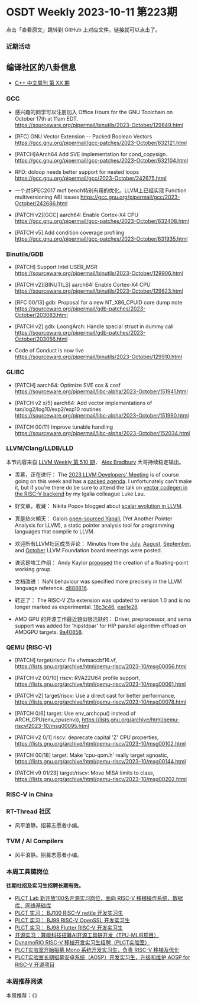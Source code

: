 # OSDT Weekly 2023-10-11 第223期

点击「查看原文」跳转到 GitHub 上对应文件，链接就可以点击了。

### 近期活动

## 编译社区的八卦信息

- [C++ 中文周刊 第 XX 期]()

### GCC

- 感兴趣的同学可以注册加入
  Office Hours for the GNU Toolchain on October 17th at 11am EDT.
  https://sourceware.org/pipermail/binutils/2023-October/129849.html

- [RFC] GNU Vector Extension -- Packed Boolean Vectors
  https://gcc.gnu.org/pipermail/gcc-patches/2023-October/632121.html

- [PATCH]AArch64 Add SVE implementation for cond_copysign.
  https://gcc.gnu.org/pipermail/gcc-patches/2023-October/632104.html

- RFD: doloop needs better support for nested loops
  https://gcc.gnu.org/pipermail/gcc/2023-October/242675.html

- 一个对SPEC2017 mcf bench特别有用的优化。LLVM上已经实现
  Function multiversioning ABI issues
  https://gcc.gnu.org/pipermail/gcc/2023-October/242686.html

- [PATCH v2][GCC] aarch64: Enable Cortex-X4 CPU
  https://gcc.gnu.org/pipermail/gcc-patches/2023-October/632408.html

- [PATCH v5] Add condition coverage profiling
  https://gcc.gnu.org/pipermail/gcc-patches/2023-October/631935.html


### Binutils/GDB

- [PATCH] Support Intel USER_MSR
  https://sourceware.org/pipermail/binutils/2023-October/129906.html

- [PATCH v2][BINUTILS] aarch64: Enable Cortex-X4 CPU
  https://sourceware.org/pipermail/binutils/2023-October/129823.html

- [RFC 00/13] gdb: Proposal for a new NT_X86_CPUID core dump note
  https://sourceware.org/pipermail/gdb-patches/2023-October/203083.html

- [PATCH v2] gdb: LoongArch: Handle special struct in dummy call
  https://sourceware.org/pipermail/gdb-patches/2023-October/203056.html
- Code of Conduct is now live
  https://sourceware.org/pipermail/binutils/2023-October/129910.html

### GLIBC

- [PATCH] aarch64: Optimize SVE cos & cosf
  https://sourceware.org/pipermail/libc-alpha/2023-October/151941.html

- [PATCH v2 x/5] aarch64: Add vector implementations of tan/log2/log10/exp2/exp10 routines
  https://sourceware.org/pipermail/libc-alpha/2023-October/151990.html

- [PATCH 00/11] Improve tunable handling
  https://sourceware.org/pipermail/libc-alpha/2023-October/152034.html

### LLVM/Clang/LLDB/LLD

本节内容来自 [LLVM Weekly 第 510 期](http://llvmweekly.org/issue/510)，
[Alex Bradbury](https://www.linkedin.com/in/alex-bradbury/) 大哥持续稳定输出。

* 羡慕，正在进行： The [2023 LLVM Developers' Meeting](https://llvm.swoogo.com/2023devmtg) is of course going on this week and has a [packed agenda](https://llvm.swoogo.com/2023devmtg/agenda). I unfortunately can't make it, but if you're there do be sure to attend the talk on [vector codegen in the RISC-V backend](https://llvm.swoogo.com/2023devmtg/session/1767411/vector-codegen-in-the-risc-v-backend) by my Igalia colleague Luke Lau.

* 好文章，收藏： Nikita Popov blogged about [scalar evolution in LLVM](https://www.npopov.com/2023/10/03/LLVM-Scalar-evolution.html).

* 真是热火朝天： Galois [open-sourced Yapall](https://galois.com/news/yet-another-pointer-analysis-for-llvm/), (Yet Another Pointer Analysis for LLVM), a static pointer analysis tool for programming languages that compile to LLVM.

* 欢迎所有LLVM社区成员评论： Minutes from the [July](https://discourse.llvm.org/t/board-meeting-minutes-july-2023/73922), [August](https://discourse.llvm.org/t/board-meeting-minutes-august-2023/73923), [September](https://discourse.llvm.org/t/board-meeting-minutes-september-2023/73924), and [October](https://discourse.llvm.org/t/board-meeting-minutes-october-2023/73926) LLVM Foundation board meetings were posted.

* 诶这是啥工作组： Andy Kaylor [proposed](https://discourse.llvm.org/t/rfc-floating-point-working-group/73830) the creation of a floating-point working group.

* 文档改进： NaN behaviour was specified more precisely in the LLVM language reference.
  [d688816](https://github.com/llvm/llvm-project/commit/d68881662776).

* 转正了： The RISC-V Zfa extension was updated to version 1.0 and is no longer marked as experimental.
  [18c3c46](https://github.com/llvm/llvm-project/commit/18c3c46858c3),
  [eae1e28](https://github.com/llvm/llvm-project/commit/eae1e28cc267).

* AMD GPU 的开源工作最近貌似很活跃的： Driver, preprocessor, and sema support was added for 'hipstdpar' for HIP parallel algorithm offload on AMDGPU targets.
  [9a40858](https://github.com/llvm/llvm-project/commit/9a408588d1b8).


### QEMU (RISC-V)


- [PATCH] target/riscv: Fix vfwmaccbf16.vf,
  https://lists.gnu.org/archive/html/qemu-riscv/2023-10/msg00056.html

- [PATCH v2 00/10] riscv: RVA22U64 profile support,
  https://lists.gnu.org/archive/html/qemu-riscv/2023-10/msg00061.html

- [PATCH v2] target/riscv: Use a direct cast for better performance,
  https://lists.gnu.org/archive/html/qemu-riscv/2023-10/msg00078.html

- [PATCH 0/6] target: Use env_archcpu() instead of ARCH_CPU(env_cpu(env)),
  https://lists.gnu.org/archive/html/qemu-riscv/2023-10/msg00095.html

- [PATCH v2 0/1] riscv: deprecate capital 'Z' CPU properties,
  https://lists.gnu.org/archive/html/qemu-riscv/2023-10/msg00102.html

- [PATCH 00/18] target: Make 'cpu-qom.h' really target agnostic,
  https://lists.gnu.org/archive/html/qemu-riscv/2023-10/msg00144.html

- [PATCH v9 01/23] target/riscv: Move MISA limits to class,
  https://lists.gnu.org/archive/html/qemu-riscv/2023-10/msg00202.html

### RISC-V in China

### RT-Thread 社区

- 风平浪静。招募志愿者小编。

### TVM / AI Compilers

- 风平浪静。招募志愿者小编。

### 本周工具链岗位

**往期社招及实习生招聘长期有效。**

- [PLCT Lab 新开放100名开源实习岗位，面向 RISC-V 移植操作系统、数据库、网络基础库](https://mp.weixin.qq.com/s/ebvIxcplB8Jtw18LMoXTTQ)
- [PLCT 实习： BJ100 RISC-V nettle 开发实习生](https://mp.weixin.qq.com/s/GEUKRlxILFpdHQbv-yxWQQ)
- [PLCT 实习： BJ99 RISC-V OpenSSL 开发实习生](https://mp.weixin.qq.com/s/pzy6sbW50r3aLw3Dt36oBQ)
- [PLCT 实习： BJ98 Flutter RISC-V 开发实习生](https://mp.weixin.qq.com/s/gQYT_rhtLE8jGg6WWAztDA)
- [开源实习：算能科技招募AI开源工具链开发（TPU-MLIR项目）](https://mp.weixin.qq.com/s/IBJh0ip4k11PzIMZecsWSw)
- [DynamoRIO RISC-V 移植开发实习生招聘（PLCT实验室）](https://mp.weixin.qq.com/s/J_5TjT6DOqeOXJXQI5VQxw)
- [PLCT实验室开始招募 Mono 系统开发实习生，负责 RISC-V 移植及优化](https://mp.weixin.qq.com/s/whEW7Hay1jIP1tBzIPay1A)
- [PLCT实验室长期招募安卓系统（AOSP）开发实习生，升级和维护 AOSP for RISC-V 开源项目](https://mp.weixin.qq.com/s/dJP2cEB1nex2inR5c-cJog)


### 本周推荐阅读

本周推荐：《》
